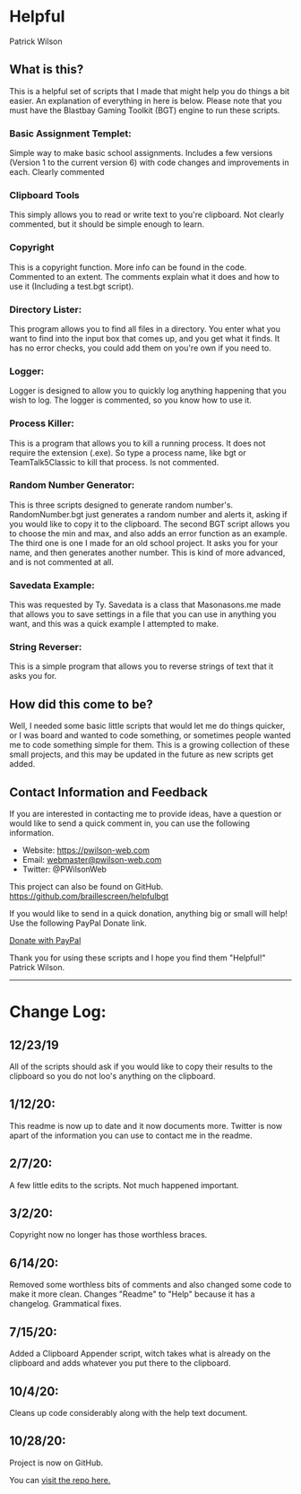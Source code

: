 # Helpful
Patrick Wilson

## What is this?
This is a helpful set of scripts that I made that might help you do things a bit easier. An explanation of everything in here is below.
Please note that you must have the Blastbay Gaming Toolkit (BGT) engine to run these scripts.

### Basic Assignment Templet:
Simple way to make basic school assignments.
Includes a few versions (Version 1 to the current version 6) with code changes and improvements in each.
Clearly commented

### Clipboard Tools
This simply allows you to read or write text to you're clipboard.
Not clearly commented, but it should be simple enough to learn.

### Copyright
This is a copyright function. More info can be found in the code.
Commented to an extent. The comments explain what it does and how to use it (Including a test.bgt script).

### Directory Lister:
This program allows you to find all files in a directory.
You enter what you want to find into the input box that comes up, and you get what it finds.
It has no error checks, you could add them on you're own if you need to.

### Logger:
Logger is designed to allow you to quickly log anything happening that you wish to log.
The logger is commented, so you know how to use it.

### Process Killer:
This is a program that allows you to kill a running process. It does not require the extension (.exe). So type a process name, like bgt or TeamTalk5Classic to kill that process.
Is not commented.

### Random Number Generator:
This is three scripts designed to generate random number's.
RandomNumber.bgt just generates a random number and alerts it, asking if you would like to copy it to the clipboard.
The second BGT script allows you to choose the min and max, and also adds an error function as an example.
The third one is one I made for an old school project. It asks you for your name, and then generates another number. This is kind of more advanced, and is not commented at all.

### Savedata Example:

This was requested by Ty. Savedata is a class that Masonasons.me made that allows you to save settings in a file that you can use in anything you want, and this was a quick example I attempted to make.

### String Reverser:
This is a simple program that allows you to reverse strings of text that it asks you for.

## How did this come to be?
Well, I needed some basic little scripts that would let me do things quicker, or I was board and wanted to code something, or sometimes people wanted me to code something simple for them. This is a growing collection of these small projects, and this may be updated in the future as new scripts get added.

## Contact Information and Feedback
If you are interested in contacting me to provide ideas, have a question or would like to send a quick comment in, you can use the following information.
* Website: https://pwilson-web.com
* Email: webmaster@pwilson-web.com
* Twitter: @PWilsonWeb

This project can also be found on GitHub. https://github.com/braillescreen/helpfulbgt

If you would like to send in a quick donation, anything big or small will help! Use the following PayPal Donate link.

[Donate with PayPal](https://paypal.me/paypwilson)

Thank you for using these scripts and I hope you find them "Helpful!"
Patrick Wilson.

---

# Change Log:
## 12/23/19
All of the scripts should ask if you would like to copy their results to the clipboard so you do not loo's anything on the clipboard.

## 1/12/20:
This readme is now up to date and it now documents more.
Twitter is now apart of the information you can use to contact me in the readme.

## 2/7/20:
A few little edits to the scripts. Not much happened important.

## 3/2/20:
Copyright now no longer has those worthless braces.

## 6/14/20:
Removed some worthless bits of comments and also changed some code to make it more clean.
Changes "Readme" to "Help" because it has a changelog.
Grammatical fixes.

## 7/15/20:
Added a Clipboard Appender script, witch takes what is already on the clipboard and adds whatever you put there to the clipboard.

## 10/4/20:
Cleans up code considerably along with the help text document.

## 10/28/20:
Project is now on GitHub.

You can [visit the repo here.](https://github.com/braillescreen/helpfulbgt)
